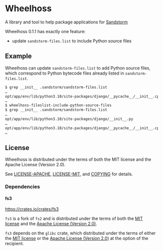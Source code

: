 # Wheelhoss

A library and tool to help package applications for [Sandstorm](https://sandstorm.io)

Wheelhoss 0.1.1 has exactly one feature:

- update `sandstorm-files.list` to include Python source files

## Example

Wheelhoss can update `sandstorm-files.list` to add Python source files, which
correspond to Python bytecode files already listed in `sandstorm-files.list`.

```bash
$ grep __init__ .sandstorm/sandstorm-files.list
…
opt/app/env/lib/python3.10/site-packages/django/__pycache__/__init__.cpython-310.pyc
…
$ wheelhoss-fileslist-include-python-source-files
$ grep __init__ .sandstorm/sandstorm-files.list
…
opt/app/env/lib/python3.10/site-packages/django/__init__.py
…
opt/app/env/lib/python3.10/site-packages/django/__pycache__/__init__.cpython-310.pyc
…
```

## License

Wheelhoss is distributed under the terms of both the MIT license and the Apache
License (Version 2.0).

See [LICENSE-APACHE](LICENSE-APACHE), [LICENSE-MIT](LICENSE-MIT), and
[COPYING](COPYING) for details.

### Dependencies

#### fs3

https://crates.io/crates/fs3

`fs3` is a fork of `fs2` and is distributed under the terms of both the [MIT
license](https://github.com/oxidecomputer/fs3-rs/blob/0.5.0/LICENSE-MIT) and
the [Apache License (Version
2.0)](https://github.com/oxidecomputer/fs3-rs/blob/0.5.0/LICENSE-APACHE).

`fs3` depends on the `glibc` crate, which distributed under the terms of either
the [MIT license](https://github.com/rust-lang/libc/blob/0.2.117/LICENSE-MIT)
or the [Apache License (Version
2.0)](https://github.com/rust-lang/libc/blob/0.2.117/LICENSE-APACHE) at the
option of the recipient.
